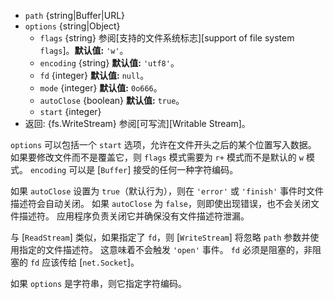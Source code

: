 <!-- YAML
added: v0.1.31
changes:
  - version: v7.6.0
    pr-url: https://github.com/nodejs/node/pull/10739
    description: The `path` parameter can be a WHATWG `URL` object using
                 `file:` protocol. Support is currently still *experimental*.
  - version: v7.0.0
    pr-url: https://github.com/nodejs/node/pull/7831
    description: The passed `options` object will never be modified.
  - version: v5.5.0
    pr-url: https://github.com/nodejs/node/pull/3679
    description: The `autoClose` option is supported now.
  - version: v2.3.0
    pr-url: https://github.com/nodejs/node/pull/1845
    description: The passed `options` object can be a string now.
-->

* `path` {string|Buffer|URL}
* `options` {string|Object}
  * `flags` {string} 参阅[支持的文件系统标志][support of file system `flags`]。**默认值:** `'w'`。
  * `encoding` {string} **默认值:** `'utf8'`。
  * `fd` {integer} **默认值:** `null`。
  * `mode` {integer} **默认值:** `0o666`。
  * `autoClose` {boolean} **默认值:** `true`。
  * `start` {integer}
* 返回: {fs.WriteStream} 参阅[可写流][Writable Stream]。

`options` 可以包括一个 `start` 选项，允许在文件开头之后的某个位置写入数据。
如果要修改文件而不是覆盖它，则 `flags` 模式需要为 `r+` 模式而不是默认的 `w` 模式。
`encoding` 可以是 [`Buffer`] 接受的任何一种字符编码。

如果 `autoClose` 设置为 `true`（默认行为），则在 `'error'` 或 `'finish'` 事件时文件描述符会自动关闭。
如果 `autoClose` 为 `false`，则即使出现错误，也不会关闭文件描述符。
应用程序负责关闭它并确保没有文件描述符泄漏。

与 [`ReadStream`] 类似，如果指定了 `fd`，则 [`WriteStream`] 将忽略 `path` 参数并使用指定的文件描述符。
这意味着不会触发 `'open'` 事件。
`fd` 必须是阻塞的，非阻塞的 `fd` 应该传给 [`net.Socket`]。

如果 `options` 是字符串，则它指定字符编码。

